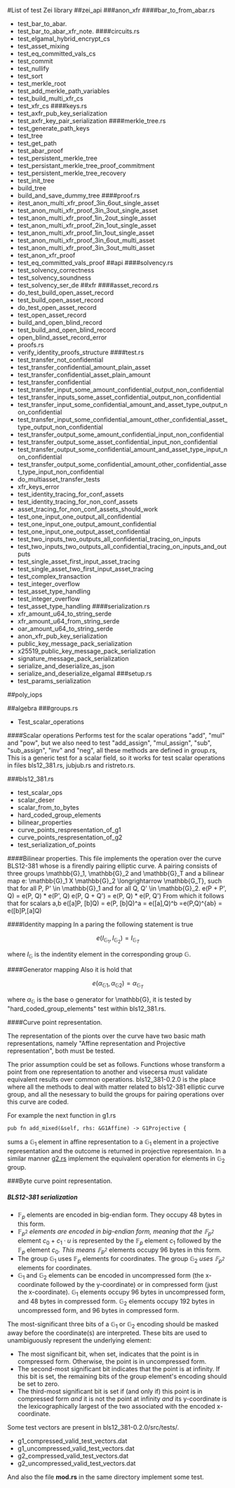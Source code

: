 #List of test Zei library
##zei_api
###anon_xfr
####bar_to_from_abar.rs
- test_bar_to_abar.
- test_bar_to_abar_xfr_note.
####circuits.rs
- test_elgamal_hybrid_encrypt_cs
- test_asset_mixing
- test_eq_committed_vals_cs
- test_commit
- test_nullify
- test_sort
- test_merkle_root
- test_add_merkle_path_variables
- test_build_multi_xfr_cs
- test_xfr_cs
####keys.rs
- test_axfr_pub_key_serialization
- test_axfr_key_pair_serialization
####merkle_tree.rs
- test_generate_path_keys
- test_tree
- test_get_path
- test_abar_proof
- test_persistent_merkle_tree
- test_persistant_merkle_tree_proof_commitment
- test_persistent_merkle_tree_recovery
- test_init_tree
- build_tree
- build_and_save_dummy_tree
####proof.rs
- itest_anon_multi_xfr_proof_3in_6out_single_asset
- test_anon_multi_xfr_proof_3in_3out_single_asset
- test_anon_multi_xfr_proof_1in_2out_single_asset
- test_anon_multi_xfr_proof_2in_1out_single_asset
- test_anon_multi_xfr_proof_1in_1out_single_asset
- test_anon_multi_xfr_proof_3in_6out_multi_asset
- test_anon_multi_xfr_proof_3in_3out_multi_asset
- test_anon_xfr_proof
- test_eq_committed_vals_proof
##api
####solvency.rs
- test_solvency_correctness
- test_solvency_soundness
- test_solvency_ser_de
##xfr
####asset_record.rs
- do_test_build_open_asset_record
- test_build_open_asset_record
- do_test_open_asset_record
- test_open_asset_record
- build_and_open_blind_record
- test_build_and_open_blind_record
- open_blind_asset_record_error
- proofs.rs
- verify_identity_proofs_structure
####test.rs
- test_transfer_not_confidential
- test_transfer_confidential_amount_plain_asset
- test_transfer_confidential_asset_plain_amount
- test_transfer_confidential
- test_transfer_input_some_amount_confidential_output_non_confidential
- test_transfer_inputs_some_asset_confidential_output_non_confidential
- test_transfer_input_some_confidential_amount_and_asset_type_output_non_confidential
- test_transfer_input_some_confidential_amount_other_confidential_asset_type_output_non_confidential
- test_transfer_output_some_amount_confidential_input_non_confidential
- test_transfer_output_some_asset_confidential_input_non_confidential
- test_transfer_output_some_confidential_amount_and_asset_type_input_non_confidential
- test_transfer_output_some_confidential_amount_other_confidential_asset_type_input_non_confidential
- do_multiasset_transfer_tests
- xfr_keys_error
- test_identity_tracing_for_conf_assets
- test_identity_tracing_for_non_conf_assets
- asset_tracing_for_non_conf_assets_should_work
- test_one_input_one_output_all_confidential
- test_one_input_one_output_amount_confidential
- test_one_input_one_output_asset_confidential
- test_two_inputs_two_outputs_all_confidential_tracing_on_inputs
- test_two_inputs_two_outputs_all_confidential_tracing_on_inputs_and_outputs
- test_single_asset_first_input_asset_tracing
- test_single_asset_two_first_input_asset_tracing
- test_complex_transaction
- test_integer_overflow
- test_asset_type_handling
- test_integer_overflow
- test_asset_type_handling
####serialization.rs
- xfr_amount_u64_to_string_serde
- xfr_amount_u64_from_string_serde
- oar_amount_u64_to_string_serde
- anon_xfr_pub_key_serialization
- public_key_message_pack_serialization
- x25519_public_key_message_pack_serialization
- signature_message_pack_serialization
- serialize_and_deserialize_as_json
- serialize_and_deserialize_elgamal
###setup.rs
- test_params_serialization


##poly_iops


##algebra
###groups.rs
- Test_scalar_operations 

####Scalar operations
Performs test for the scalar operations "add", "mul" and "pow",
but we also need to test "add_assign", "mul_assign", "sub", "sub_assign", "inv" and "neg", 
all these methods are defined in group.rs, This is a generic test for a scalar field, so 
it works for test scalar operations in files bls12_381.rs, jubjub.rs and ristreto.rs.

###bls12_381.rs
- test_scalar_ops
- scalar_deser
- scalar_from_to_bytes
- hard_coded_group_elements
- bilinear_properties
- curve_points_respresentation_of_g1
- curve_points_respresentation_of_g2
- test_serialization_of_points


####Bilinear properties.
This file implements the operation over the curve BLS12-381 whose is a firendly pairing
elliptic curve. A pairing consists of three groups \mathbb{G}_1, \mathbb{G}_2 and \mathbb{G}_T 
and a bilinear map e: \mathbb{G}_1 X \mathbb{G}_2 \longrightarrow \mathbb{G_T}, such that for 
all P, P' \in \mathbb{G}_1 and for all Q, Q' \in \mathbb{G}_2.
e(P + P', Q) = e(P, Q) * e(P', Q)
e(P, Q + Q') = e(P, Q) * e(P, Q')
From which it follows that for scalars a,b
e([a]P, [b]Q) = e(P, [b]Q)^a = e([a],Q)^b =e(P,Q)^{ab} = e([b]P,[a]Q)

####Identity mapping
In a paring the following statement is true

$$e( I_{\mathbb{G}_1}, I_{\mathbb{G}_2} ) = I_{\mathbb{G}_T}$$

where $I_\mathbb{G}$ is the indentity element in the corresponding group $\mathbb{G}$.

####Generator mapping
Also it is hold that

$$e( \alpha_{\mathbb{G}1}, \alpha_{\mathbb{G}2} ) = \alpha_{\mathbb{G}_T}$$

where $\alpha_{\mathbb{G}}$ is the base o generator for \mathbb{G}, it is tested by 
"hard_coded_group_elements" test within bls12_381.rs.

####Curve point representation.

The representation of the pionts over the curve have two basic math representations, namely "Affine representation and Projective representation", both must be tested.

The prior assumption could be set as follows. Functions whose transform a point from one representation to another and visecersa must validate equivalent results over common operations. bls12_381-0.2.0 is the place where all the methods to deal with matter related to bls12-381 elliptic curve group, and all the nesessary to build the groups for pairing operations over this curve are coded.

For example the next function in g1.rs

```latex
pub fn add_mixed(&self, rhs: &G1Affine) -> G1Projective {  
```

sums a $\mathbb{G}_1$ element in affine representation to a $\mathbb{G}_1$ element in a projective representation and the outcome is returned in projective representaion. In a similar manner [g2.rs](http://g2.rs) implement the equivalent operation for  elements in $\mathbb{G}_2$ group.


###Byte curve point representation.

##### BLS12-381 serialization

- $\mathbb{F}_p$ elements are encoded in big-endian form. They occupy 48 bytes in this form.
- $\mathbb{F}_{p^2}$ *elements are encoded in big-endian form, meaning that
  the $\mathbb{F}_{p^2}$* element $c_0 + c_1 \cdot u$ is represented by the
  $\mathbb{F}_p$  element $c_1$ followed by the $\mathbb{F}_p$ element $c_0$*.
  This means $\mathbb{F}_{p^2}$* elements occupy 96 bytes in this form.
- The group  $\mathbb{G}_1$ uses $\mathbb{F}_p$ elements for coordinates. The
  group $\mathbb{G}_2$ *uses $\mathbb{F}_{p^2}$* elements for coordinates.
- $\mathbb{G}_1$ and $\mathbb{G}_2$ elements can be encoded in uncompressed
  form (the x-coordinate followed by the y-coordinate) or in compressed form
  (just the x-coordinate). $\mathbb{G}_1$ elements occupy 96 bytes in
  uncompressed form, and 48 bytes in compressed form. $\mathbb{G}_2$
  elements occupy 192 bytes in uncompressed form, and 96 bytes in compressed
  form.

The most-significant three bits of a $\mathbb{G}_1$ or $\mathbb{G}_2$
encoding should be masked away before the coordinate(s) are interpreted.
These bits are used to unambiguously represent the underlying element:

- The most significant bit, when set, indicates that the point is in
  compressed form. Otherwise, the point is in uncompressed form.
- The second-most significant bit indicates that the point is at infinity.
  If this bit is set, the remaining bits of the group element's encoding
  should be set to zero.
- The third-most significant bit is set if (and only if) this point is in
  compressed form *and* it is not the point at infinity *and* its
  y-coordinate is the lexicographically largest of the two associated with
  the encoded x-coordinate.

Some test vectors are present in bls12_381-0.2.0/src/tests/.

- g1_compressed_valid_test_vectors.dat
- g1_uncompressed_valid_test_vectors.dat
- g2_compressed_valid_test_vectors.dat
- g2_uncompressed_valid_test_vectors.dat

And also the file **mod.rs** in the same directory implement some test.


